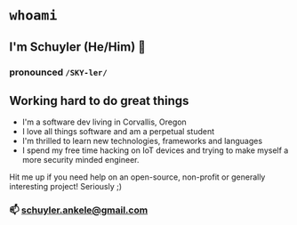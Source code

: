 # `whoami`
## I'm Schuyler (He/Him) 👋 
### pronounced `/SKY-ler/`

## Working hard to do great things

- I'm a software dev living in Corvallis, Oregon
- I love all things software and am a perpetual student
- I'm thrilled to learn new technologies, frameworks and languages
- I spend my free time hacking on IoT devices and trying to make myself a more security minded engineer.  

Hit me up if you need help on an open-source, non-profit or generally interesting project! Seriously ;)
### 📫 schuyler.ankele@gmail.com



<!--
**shoesCodeFor/shoesCodeFor** is a ✨ _special_ ✨ repository because its `README.md` (this file) appears on your GitHub profile.

Here are some ideas to get you started:

- 🔭 I’m currently working on ...
- 🌱 I’m currently learning ...
- 👯 I’m looking to collaborate on ...
- 🤔 I’m looking for help with ...
- 💬 Ask me about ...
- 📫 How to reach me: ...
- 😄 Pronouns: ...
- ⚡ Fun fact: ...
-->
